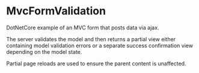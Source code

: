 # MvcFormValidation
DotNetCore example of an MVC form that posts data via ajax.

The server validates the model and then returns a partial view either containing model validation errors or a separate success confirmation view depending on the model state.

Partial page reloads are used to ensure the parent content is unaffected.
